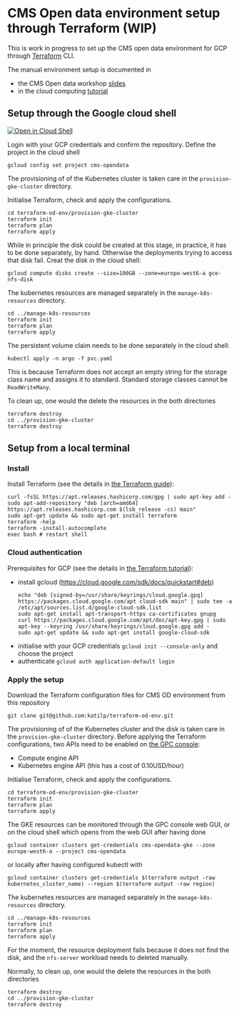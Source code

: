 # CMS Open data environment setup through Terraform (WIP)

This is work in progress to set up the CMS open data environment for GCP through [Terraform](https://www.terraform.io/) CLI.

The manual environment setup is documented in
- the CMS Open data workshop [slides](https://indico.cern.ch/event/882586/contributions/4042623/attachments/2114732/3557845/Open_Data_on_Kubernetes.pdf)
- in the cloud computing [tutorial](https://cms-opendata-workshop.github.io/workshop-lesson-kubernetes/)

## Setup through the Google cloud shell


[![Open in Cloud Shell](https://gstatic.com/cloudssh/images/open-btn.svg)](https://ssh.cloud.google.com/cloudshell/editor?cloudshell_git_repo=https://github.com/katilp/terraform-od-env.git)

Login with your GCP credentials and confirm the repository. Define the project in the cloud shell

```
gcloud config set project cms-opendata
```
The provisioning of of the Kubernetes cluster is taken care in the `provision-gke-cluster` directory.

Initialise Terraform, check and apply the configurations.

  ```
  cd terraform-od-env/provision-gke-cluster
  terraform init
  terraform plan 
  terraform apply
  ```
  
While in principle the disk could be created at this stage, in practice, it has to be done separately, by hand. Otherwise the deployments trying to access that disk fail. Creat the disk in the cloud shell:

  ```
  gcloud compute disks create --size=100GB --zone=europe-west6-a gce-nfs-disk
  ```

The kubernetes resources are managed separately in the `manage-k8s-resources` directory.

  ```
  cd ../manage-k8s-resources
  terraform init
  terraform plan
  terraform apply
  ```
  
The persistent volume claim needs to be done separately in the cloud shell:

  ```
  kubectl apply -n argo -f pvc.yaml
  ```

This is because Terraform does not accept an empty string for the storage class name and assigns it to standard. Standard storage classes cannot be `ReadWriteMany`.


To clean up, one would the delete the resources in the both directories

  ```
  terraform destroy
  cd ../provision-gke-cluster
  terraform destroy
  ```
  
## Setup from a local terminal

### Install

Install Terraform (see the details in [the Terraform guide](https://learn.hashicorp.com/tutorials/terraform/install-cli?in=terraform/aws-get-started)):

  ```
  curl -fsSL https://apt.releases.hashicorp.com/gpg | sudo apt-key add -
  sudo apt-add-repository "deb [arch=amd64] https://apt.releases.hashicorp.com $(lsb_release -cs) main"
  sudo apt-get update && sudo apt-get install terraform
  terraform -help
  terraform -install-autocomplete
  exec bash # restart shell
  ```
### Cloud authentication

Prerequisites for GCP (see the details in [the Terraform tutorial](https://learn.hashicorp.com/tutorials/terraform/gke?in=terraform/kubernetes#prerequisites)):

- install gcloud (https://cloud.google.com/sdk/docs/quickstart#deb)
  ```
  echo "deb [signed-by=/usr/share/keyrings/cloud.google.gpg] https://packages.cloud.google.com/apt cloud-sdk main" | sudo tee -a /etc/apt/sources.list.d/google-cloud-sdk.list
  sudo apt-get install apt-transport-https ca-certificates gnupg
  curl https://packages.cloud.google.com/apt/doc/apt-key.gpg | sudo apt-key --keyring /usr/share/keyrings/cloud.google.gpg add -
  sudo apt-get update && sudo apt-get install google-cloud-sdk
  ```
- initialise with your GCP credentials `gcloud init --console-only` and choose the project
- authenticate `gcloud auth application-default login`

### Apply the setup
Download the Terraform configuration files for CMS OD environment from this repository

  ```
  git clone git@github.com:katilp/terraform-od-env.git
  ```

The provisioning of of the Kubernetes cluster and the disk is taken care in the `provision-gke-cluster` directory. Before applying the Terraform configurations, two APIs need to be enabled on [the GPC console](https://console.cloud.google.com/):
- Compute engine API
- Kubernetes engine API (this has a cost of 0.10USD/hour)

Initialise Terraform, check and apply the configurations.

  ```
  cd terraform-od-env/provision-gke-cluster
  terraform init
  terraform plan 
  terraform apply
  ```
  
  The GKE resources can be monitored through the GPC console web GUI, or on the cloud shell which opens from the web GUI after having done
  ```
  gcloud container clusters get-credentials cms-opendata-gke --zone europe-west6-a --project cms-opendata
  ```
  or locally after having configured kubectl with
  ``` 
  gcloud container clusters get-credentials $(terraform output -raw kubernetes_cluster_name) --region $(terraform output -raw region)
  ```

The kubernetes resources are managed separately in the `manage-k8s-resources` directory.

  ```
  cd ../manage-k8s-resources
  terraform init
  terraform plan
  terraform apply
  ```
  
For the moment, the resource deployment fails because it does not find the disk, and the `nfs-server` workload needs to deleted manually.

Normally, to clean up, one would the delete the resources in the both directories

  ```
  terraform destroy
  cd ../provision-gke-cluster
  terraform destroy
  ```
  
